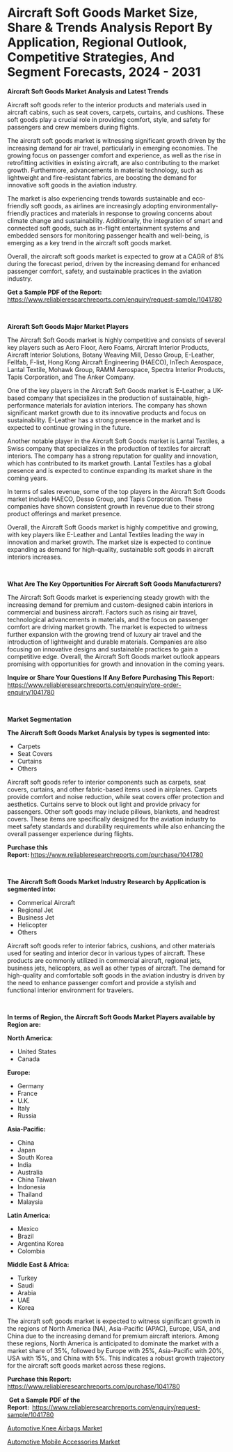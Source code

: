 <p><h1>Aircraft Soft Goods Market Size, Share & Trends Analysis Report By Application, Regional Outlook, Competitive Strategies, And Segment Forecasts, 2024 - 2031</h1></p><p><strong>Aircraft Soft Goods Market Analysis and Latest Trends</strong></p>
<p><p>Aircraft soft goods refer to the interior products and materials used in aircraft cabins, such as seat covers, carpets, curtains, and cushions. These soft goods play a crucial role in providing comfort, style, and safety for passengers and crew members during flights.</p><p>The aircraft soft goods market is witnessing significant growth driven by the increasing demand for air travel, particularly in emerging economies. The growing focus on passenger comfort and experience, as well as the rise in retrofitting activities in existing aircraft, are also contributing to the market growth. Furthermore, advancements in material technology, such as lightweight and fire-resistant fabrics, are boosting the demand for innovative soft goods in the aviation industry.</p><p>The market is also experiencing trends towards sustainable and eco-friendly soft goods, as airlines are increasingly adopting environmentally-friendly practices and materials in response to growing concerns about climate change and sustainability. Additionally, the integration of smart and connected soft goods, such as in-flight entertainment systems and embedded sensors for monitoring passenger health and well-being, is emerging as a key trend in the aircraft soft goods market.</p><p>Overall, the aircraft soft goods market is expected to grow at a CAGR of 8% during the forecast period, driven by the increasing demand for enhanced passenger comfort, safety, and sustainable practices in the aviation industry.</p></p>
<p><strong>Get a Sample PDF of the Report:&nbsp;</strong> <a href="https://www.reliableresearchreports.com/enquiry/request-sample/1041780">https://www.reliableresearchreports.com/enquiry/request-sample/1041780</a></p>
<p>&nbsp;</p>
<p><strong>Aircraft Soft Goods Major Market Players</strong></p>
<p><p>The Aircraft Soft Goods market is highly competitive and consists of several key players such as Aero Floor, Aero Foams, Aircraft Interior Products, Aircraft Interior Solutions, Botany Weaving Mill, Desso Group, E-Leather, Fellfab, F-list, Hong Kong Aircraft Engineering (HAECO), InTech Aerospace, Lantal Textile, Mohawk Group, RAMM Aerospace, Spectra Interior Products, Tapis Corporation, and The Anker Company.</p><p>One of the key players in the Aircraft Soft Goods market is E-Leather, a UK-based company that specializes in the production of sustainable, high-performance materials for aviation interiors. The company has shown significant market growth due to its innovative products and focus on sustainability. E-Leather has a strong presence in the market and is expected to continue growing in the future.</p><p>Another notable player in the Aircraft Soft Goods market is Lantal Textiles, a Swiss company that specializes in the production of textiles for aircraft interiors. The company has a strong reputation for quality and innovation, which has contributed to its market growth. Lantal Textiles has a global presence and is expected to continue expanding its market share in the coming years.</p><p>In terms of sales revenue, some of the top players in the Aircraft Soft Goods market include HAECO, Desso Group, and Tapis Corporation. These companies have shown consistent growth in revenue due to their strong product offerings and market presence.</p><p>Overall, the Aircraft Soft Goods market is highly competitive and growing, with key players like E-Leather and Lantal Textiles leading the way in innovation and market growth. The market size is expected to continue expanding as demand for high-quality, sustainable soft goods in aircraft interiors increases.</p></p>
<p>&nbsp;</p>
<p><strong>What Are The Key Opportunities For Aircraft Soft Goods Manufacturers?</strong></p>
<p><p>The Aircraft Soft Goods market is experiencing steady growth with the increasing demand for premium and custom-designed cabin interiors in commercial and business aircraft. Factors such as rising air travel, technological advancements in materials, and the focus on passenger comfort are driving market growth. The market is expected to witness further expansion with the growing trend of luxury air travel and the introduction of lightweight and durable materials. Companies are also focusing on innovative designs and sustainable practices to gain a competitive edge. Overall, the Aircraft Soft Goods market outlook appears promising with opportunities for growth and innovation in the coming years.</p></p>
<p><strong>Inquire or Share Your Questions If Any Before Purchasing This Report:</strong> <a href="https://www.reliableresearchreports.com/enquiry/pre-order-enquiry/1041780">https://www.reliableresearchreports.com/enquiry/pre-order-enquiry/1041780</a></p>
<p>&nbsp;</p>
<p><strong>Market Segmentation</strong></p>
<p><strong>The Aircraft Soft Goods Market Analysis by types is segmented into:</strong></p>
<p><ul><li>Carpets</li><li>Seat Covers</li><li>Curtains</li><li>Others</li></ul></p>
<p><p>Aircraft soft goods refer to interior components such as carpets, seat covers, curtains, and other fabric-based items used in airplanes. Carpets provide comfort and noise reduction, while seat covers offer protection and aesthetics. Curtains serve to block out light and provide privacy for passengers. Other soft goods may include pillows, blankets, and headrest covers. These items are specifically designed for the aviation industry to meet safety standards and durability requirements while also enhancing the overall passenger experience during flights.</p></p>
<p><strong>Purchase this Report:&nbsp;</strong><a href="https://www.reliableresearchreports.com/purchase/1041780">https://www.reliableresearchreports.com/purchase/1041780</a></p>
<p>&nbsp;</p>
<p><strong>The Aircraft Soft Goods Market Industry Research by Application is segmented into:</strong></p>
<p><ul><li>Commerical Aircraft</li><li>Regional Jet</li><li>Business Jet</li><li>Helicopter</li><li>Others</li></ul></p>
<p><p>Aircraft soft goods refer to interior fabrics, cushions, and other materials used for seating and interior decor in various types of aircraft. These products are commonly utilized in commercial aircraft, regional jets, business jets, helicopters, as well as other types of aircraft. The demand for high-quality and comfortable soft goods in the aviation industry is driven by the need to enhance passenger comfort and provide a stylish and functional interior environment for travelers.</p></p>
<p>&nbsp;</p>
<p><strong>In terms of Region, the Aircraft Soft Goods Market Players available by Region are:</strong></p>
<p>
    <p> <strong> North America: </strong>
        <ul>
            <li>United States</li>
            <li>Canada</li>
        </ul>
        </p> 
    <p> <strong> Europe: </strong>
        <ul>
            <li>Germany</li>
            <li>France</li>
            <li>U.K.</li>
            <li>Italy</li>
            <li>Russia</li>
        </ul>
        </p> 
    <p> <strong> Asia-Pacific: </strong>
        <ul>
            <li>China</li>
            <li>Japan</li>
            <li>South Korea</li>
            <li>India</li>
            <li>Australia</li>
            <li>China Taiwan</li>
            <li>Indonesia</li>
            <li>Thailand</li>
            <li>Malaysia</li>
        </ul>
        </p> 
    <p> <strong> Latin America: </strong>
        <ul>
            <li>Mexico</li>
            <li>Brazil</li>
            <li>Argentina Korea</li>
            <li>Colombia</li>
        </ul>
        </p> 
    <p> <strong> Middle East & Africa: </strong>
        <ul>
            <li>Turkey</li>
            <li>Saudi</li>
            <li>Arabia</li>
            <li>UAE</li>
            <li>Korea</li>
        </ul>
    </p>
    </p>
<p><p>The aircraft soft goods market is expected to witness significant growth in the regions of North America (NA), Asia-Pacific (APAC), Europe, USA, and China due to the increasing demand for premium aircraft interiors. Among these regions, North America is anticipated to dominate the market with a market share of 35%, followed by Europe with 25%, Asia-Pacific with 20%, USA with 15%, and China with 5%. This indicates a robust growth trajectory for the aircraft soft goods market across these regions.</p></p>
<p><strong>Purchase this Report: </strong><a href="https://www.reliableresearchreports.com/purchase/1041780">https://www.reliableresearchreports.com/purchase/1041780</a></p>
<p>&nbsp;<strong>Get a Sample PDF of the Report:&nbsp;&nbsp;</strong><a href="https://www.reliableresearchreports.com/enquiry/request-sample/1041780">https://www.reliableresearchreports.com/enquiry/request-sample/1041780</a></p>
<p><strong></strong></p>
<p><p><a href="https://angry-finch-aaf.notion.site/Automotive-Knee-Airbags-Market-Research-Report-Provides-Critical-Insights-that-can-help-Shape-Busine-7a542f1670ce4d7d92099a0017404d36">Automotive Knee Airbags Market</a></p><p><a href="https://chivalrous-flock-a86.notion.site/Automotive-Mobile-Accessories-Market-Size-Global-Industry-Overview-Market-Segmentation-and-Forecas-3c6af03da6e344c9b390f2ab08f41702">Automotive Mobile Accessories Market</a></p></p>